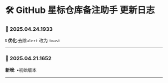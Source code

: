 # **🛠️ GitHub 星标仓库备注助手 更新日志**

### **📅 2025.04.24.1933**

**t 优化**:去除`alert` 改为 `toast`

---

### **📅 2025.04.21.1652**

**新增**: •初始版本

---
